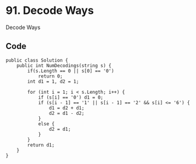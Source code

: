 # 91. Decode Ways
Decode Ways


## Code
    public class Solution {
        public int NumDecodings(string s) {
            if(s.Length == 0 || s[0] == '0')
                return 0;
            int d1 = 1, d2 = 1;
        
            for (int i = 1; i < s.Length; i++) {
                if (s[i] == '0') d1 = 0;
                if (s[i - 1] == '1' || s[i - 1] == '2' && s[i] <= '6') {
                    d1 = d2 + d1;
                    d2 = d1 - d2;
                }
                else {
                    d2 = d1;
                }
            }
            return d1;
        }
    }